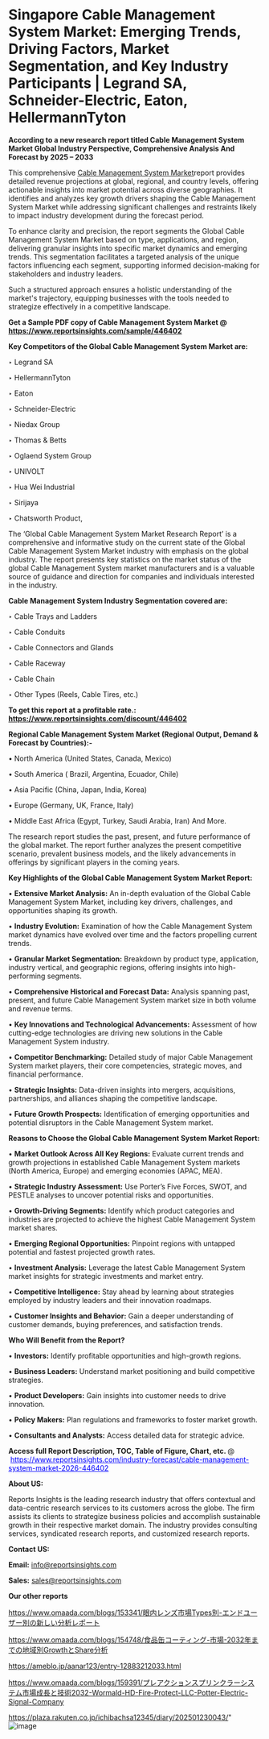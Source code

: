 # Singapore Cable Management System Market: Emerging Trends, Driving Factors, Market Segmentation, and Key Industry Participants | Legrand SA, Schneider-Electric, Eaton, HellermannTyton

<strong>According to a new research report titled Cable Management System Market Global Industry Perspective, Comprehensive Analysis And Forecast by 2025 – 2033</strong>

This comprehensive <a href=https://www.reportsinsights.com/sample/446402>Cable Management System Market</a>report provides detailed revenue projections at global, regional, and country levels, offering actionable insights into market potential across diverse geographies. It identifies and analyzes key growth drivers shaping the Cable Management System Market while addressing significant challenges and restraints likely to impact industry development during the forecast period.

To enhance clarity and precision, the report segments the Global Cable Management System Market based on type, applications, and region, delivering granular insights into specific market dynamics and emerging trends. This segmentation facilitates a targeted analysis of the unique factors influencing each segment, supporting informed decision-making for stakeholders and industry leaders.

Such a structured approach ensures a holistic understanding of the market's trajectory, equipping businesses with the tools needed to strategize effectively in a competitive landscape.

<strong>Get a Sample PDF copy of Cable Management System Market </strong><strong>@<a href=https://www.reportsinsights.com/sample/446402 style=color:#0000ff;> https://www.reportsinsights.com/sample/446402</a></strong></font>

<strong>Key Competitors of the Global Cable Management System Market are:</strong>

‣ Legrand SA

‣ HellermannTyton

‣ Eaton

‣ Schneider-Electric

‣ Niedax Group

‣ Thomas & Betts

‣ Oglaend System Group

‣ UNIVOLT

‣ Hua Wei Industrial

‣ Sirijaya

‣ Chatsworth Product,

The ‘Global Cable Management System Market Research Report’ is a comprehensive and informative study on the current state of the Global Cable Management System Market industry with emphasis on the global industry. The report presents key statistics on the market status of the global Cable Management System market manufacturers and is a valuable source of guidance and direction for companies and individuals interested in the industry.

<strong>Cable Management System Industry Segmentation covered are:</strong>

‣ Cable Trays and Ladders

‣ Cable Conduits

‣ Cable Connectors and Glands

‣ Cable Raceway

‣ Cable Chain

‣ Other Types (Reels, Cable Tires, etc.)

<strong>To get this report at a profitable rate.: <a href=https://www.reportsinsights.com/discount/446402 style=color:#0000ff;>https://www.reportsinsights.com/discount/446402</a></strong></font>

<strong>Regional Cable Management System Market (Regional Output, Demand &amp; Forecast by Countries):-</strong>

• North America (United States, Canada, Mexico)

• South America ( Brazil, Argentina, Ecuador, Chile)

• Asia Pacific (China, Japan, India, Korea)

• Europe (Germany, UK, France, Italy)

• Middle East Africa (Egypt, Turkey, Saudi Arabia, Iran) And More.

The research report studies the past, present, and future performance of the global market. The report further analyzes the present competitive scenario, prevalent business models, and the likely advancements in offerings by significant players in the coming years.

<strong>Key Highlights of the Global Cable Management System Market Report:</strong>

• <strong>Extensive Market Analysis:</strong> An in-depth evaluation of the Global Cable Management System Market, including key drivers, challenges, and opportunities shaping its growth.

• <strong>Industry Evolution:</strong> Examination of how the Cable Management System market dynamics have evolved over time and the factors propelling current trends.

• <strong>Granular Market Segmentation:</strong> Breakdown by product type, application, industry vertical, and geographic regions, offering insights into high-performing segments.

• <strong>Comprehensive Historical and Forecast Data:</strong> Analysis spanning past, present, and future Cable Management System market size in both volume and revenue terms.

• <strong>Key Innovations and Technological Advancements:</strong> Assessment of how cutting-edge technologies are driving new solutions in the Cable Management System industry.

• <strong>Competitor Benchmarking:</strong> Detailed study of major Cable Management System market players, their core competencies, strategic moves, and financial performance.

• <strong>Strategic Insights:</strong> Data-driven insights into mergers, acquisitions, partnerships, and alliances shaping the competitive landscape.

• <strong>Future Growth Prospects:</strong> Identification of emerging opportunities and potential disruptors in the Cable Management System market.

<strong>Reasons to Choose the Global Cable Management System Market Report:</strong>

• <strong>Market Outlook Across All Key Regions:</strong> Evaluate current trends and growth projections in established Cable Management System markets (North America, Europe) and emerging economies (APAC, MEA).

• <strong>Strategic Industry Assessment:</strong> Use Porter’s Five Forces, SWOT, and PESTLE analyses to uncover potential risks and opportunities.

• <strong>Growth-Driving Segments:</strong> Identify which product categories and industries are projected to achieve the highest Cable Management System market shares.

• <strong>Emerging Regional Opportunities:</strong> Pinpoint regions with untapped potential and fastest projected growth rates.

• <strong>Investment Analysis:</strong> Leverage the latest Cable Management System market insights for strategic investments and market entry.

• <strong>Competitive Intelligence:</strong> Stay ahead by learning about strategies employed by industry leaders and their innovation roadmaps.

• <strong>Customer Insights and Behavior:</strong> Gain a deeper understanding of customer demands, buying preferences, and satisfaction trends.

<strong>Who Will Benefit from the Report?</strong>

• <strong>Investors:</strong> Identify profitable opportunities and high-growth regions.

• <strong>Business Leaders:</strong> Understand market positioning and build competitive strategies.

• <strong>Product Developers:</strong> Gain insights into customer needs to drive innovation.

• <strong>Policy Makers:</strong> Plan regulations and frameworks to foster market growth.

• <strong>Consultants and Analysts:</strong> Access detailed data for strategic advice.
</ul>
<strong>Access full Report Description, TOC, Table of Figure, Chart, etc. </strong>@  <a href=https://www.reportsinsights.com/industry-forecast/cable-management-system-market-2026-446402 style=color:#0000ff;>https://www.reportsinsights.com/industry-forecast/cable-management-system-market-2026-446402</a></font>

<strong><strong>About US</strong>:</strong>

Reports Insights is the leading research industry that offers contextual and data-centric research services to its customers across the globe. The firm assists its clients to strategize business policies and accomplish sustainable growth in their respective market domain. The industry provides consulting services, syndicated research reports, and customized research reports.

<strong>Contact US:</strong>

<p class=""""><b>Email:</b> <a href=mailto:info@reportsinsights.com>info@reportsinsights.com</a></p>
<p class=""""><b>Sales:</b> <a href=mailto:sales@reportsinsights.com>sales@reportsinsights.com</a></p>

<strong>Our other reports</strong>

<a href=https://www.omaada.com/blogs/153341/眼内レンズ市場Types別-エンドユーザー別の新しい分析レポート>https://www.omaada.com/blogs/153341/眼内レンズ市場Types別-エンドユーザー別の新しい分析レポート</a>

<a href=https://www.omaada.com/blogs/154748/食品缶コーティング-市場-2032年までの地域別GrowthとShare分析>https://www.omaada.com/blogs/154748/食品缶コーティング-市場-2032年までの地域別GrowthとShare分析</a>

<a href=https://ameblo.jp/aanar123/entry-12883212033.html>https://ameblo.jp/aanar123/entry-12883212033.html</a>

<a href=https://www.omaada.com/blogs/159391/プレアクションスプリンクラーシステム市場成長と技術2032-Wormald-HD-Fire-Protect-LLC-Potter-Electric-Signal-Company>https://www.omaada.com/blogs/159391/プレアクションスプリンクラーシステム市場成長と技術2032-Wormald-HD-Fire-Protect-LLC-Potter-Electric-Signal-Company</a>

<a href=https://plaza.rakuten.co.jp/ichibachsa12345/diary/202501230043/>https://plaza.rakuten.co.jp/ichibachsa12345/diary/202501230043/</a>"
![image](https://github.com/user-attachments/assets/5b1b025c-acf5-4c8b-9a70-3134321962da)
